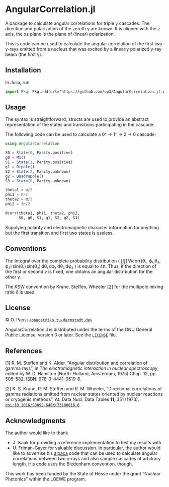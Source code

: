 # AngularCorrelation.jl

A package to calculate angular correlations for triple γ cascades.
The direction and polarization of the zeroth γ are known.
It is aligned with the z axis, the xz plane is the plane of (linear) polarization.

This is code can be used to calculate the angular correlation of
the first two γ-rays emitted from a nucleus that was excited
by a linearly polarized γ-ray beam (the first γ).

## Installation

In Julia, run

```julia
import Pkg; Pkg.add(url="https://github.com/op3/AngularCorrelation.jl.git")
```

## Usage

The syntax is straightforward,
structs are used to provide an abstract representation of the states and transitions participating in the cascade.

The following code can be used to calculate a 0⁺ → 1⁺ → 2 → 0 cascade:

```julia
using AngularCorrelation

S0 = State(0, Parity.positive)
g0 = M1()
S1 = State(1, Parity.positive)
g1 = Dipole()
S2 = State(2, Parity.unknown)
g2 = Quadrupole()
S3 = State(0, Parity.unknown)

theta1 = π/2
phi1 = π/2
theta2 = π/2
phi2 = 3π/2

Wcorr(theta1, phi1, theta2, phi2,
      S0, g0, S1, g1, S2, g2, S3)
```

Supplying polarity and electromagnetic character information for anything
but the first transition and first two states is useless.

## Conventions

The Integral over the complete probability distribution ( ∫∫∫∫ Wcorr(θ₁, ϕ₁,θ₂, ϕ₂) sin(θ₁) sin(θ₂) dθ₁ dφ₁ dθ₂ dφ₂ )
is equal to 4π.
Thus, if the direction of the first or second γ is fixed,
one obtains an angular distribution for the other γ.

The KSW convention by Krane, Steffen, Wheeler [\[2\]](#ref-2) for the multipole mixing ratio δ is used.

## License<a name="license"></a>

© O. Papst [`<opapst@ikp.tu-darmstadt.de>`](mailto:opapst@ikp.tu-darmstadt.de)

AngularCorrelation.jl is distributed under the terms of the GNU General Public License, version 3 or later.
See the [`LICENSE`](LICENSE) file.

## References

<a name="ref-1">[1]</a> R. M. Steffen and K. Alder, “Angular distribution and correlation of gamma rays”, in *The electromagnetic interaction in nuclear spectroscopy*, edited by W. D. Hamilton (North-Holland, Amsterdam, 1975) Chap. 12, pp. 505–582, ISBN: 978-0-4441-0519-6.

<a name="ref-2">[2]</a> K. S. Krane, R. M. Steffen and R. M. Wheeler, “Directional correlations of gamma radiations emitted from nuclear states oriented by nuclear reactions or cryogenic methods”, At. Data Nucl. Data Tables **11**, 351 (1973). [`doi:10.1016/S0092-640X(73)80016-6`](https://doi.org/10.1016/S0092-640X(73)80016-6).  

## Acknowledgments

The author would like to thank

- J. Isaak for providing a reference implementation to test my results with
- U. Friman-Gayer for valuable discussion. In particular, the author would like to advertise his [alpaca](https://github.com/u-eff-gee/alpaca) code
  that can be used to calculate angular correlations between two γ-rays
  and also sample cascades of arbitrary length.
  His code uses the Biedenharn convention, though.

This work has been funded by the State of Hesse under the grant “Nuclear Photonics” within the LOEWE program.
